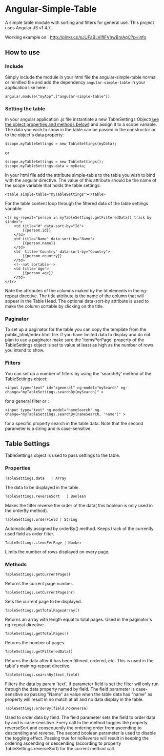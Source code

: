 # Angular-Simple-Table
A simple table module with sorting and filters for general use. This project uses Angular JS v1.4.7 .

Working example on : http://plnkr.co/sJUFaBLVlfIFVhwBmAqC?p=info
  
  
  
## How to use

### Include
Simply include the module in your html file the angular-simple-table normal or minified file and add the dependency `angular-simple-table` in your application like here :

    angular.module("myApp",["angular-simple-table"])

### Setting the table
In your angular application .js file instantiate a new TableSettings Object([see the object properties and methods below](#table-settings)) and assign it to a scope variable. 
The data you wish to show in the table can be passed in the constructor or to the object's data property:
  
    $scope.myTableSettings = new TableSettings(myData);

or

    $scope.myTableSettings = new TableSettings();
    $scope.myTableSettings.data = myData;

In your html file add the attribute simple-table to the table you wish to bind with the angular directive.
The value of this attribute should be the name of the scope variable that holds the table settings:

    <table simple-table="myTableSettings"></table>

For the table content loop through the filtered data of the table settings variable:

    <tr ng-repeat="person in myTableSettings.getFilteredData() track by $index">
        <td title="#" data-sort-by="Id">
            {{person.id}}
        </td>
        <td title="Name" data-sort-by="Name">
            {{person.name}}
        </td>
        <td  title='Country' data-sort-by="Country">
            {{person.country}}
        </td>
        <!--not sortable-->
        <td title='Age'>
            {{person.age}}
        </td>
    </tr>

Note the attributes of the columns maked by the td elements in the ng-repeat directive. 
The title attribute is the name of the column that will appear in the Table Head. 
The optional data-sort-by attribute is used to make the column sortable by clicking on the title.

### Paginator

To set up a paginator for the table you can copy the template from the public_html/index.html file. 
If you have limited data to display and do not plan to use a paginator make sure the 'itemsPerPage' property 
of the TableSettings object is set to value at least as high as the number of rows you intend to show.

### Filters

You can set up a number of filters by using the 'searchBy' method of the TableSettings object:

    <input type="text" id="sgeneral" ng-model="mySearch" ng-change="myTableSettings.searchBy(mySearch)" >

for a general filter or :

    <input type="text" ng-model="nameSearch" ng-change="myTableSettings.searchBy(nameSearch, 'name')" >

for a specific property search in the table data. Note that the second parameter is a string and is case-sensitive.
 
## Table Settings

TableSettings object is used to pass settings to the table.

### Properties

    TableSettings.data   | Array
  
  The data to be displayed in the table.
  
    TableSettings.reverseSort   | Boolean
  
  Makes the filter reverse the order of the data( this boolean is only used in the orderBy method).
  
    TableSettings.orderField | String
  
  Automatically assigned by orderBy() method. Keeps track of the currently used field as order filter.
  
    TableSettings.itemsPerPage | Number

  Limits the number of rows displayed on every page.
  
### Methods

    TableSettings.getCurrentPage()
  
  Returns the current page number.
  
    TableSettings.setCurrentPage(nr)
  
  Sets the current page to be displayed.
  
    TableSettings.getTotalPagesArray()
  
  Returns an array with length equal to total pages. Used in the paginator's ng-repeat directive.
  
    TableSettings.getTotalPages()
  
  Returns the number of pages.
  
    TableSettings.getFilteredData()
  
  Returns the data after it has been filtered, ordered, etc. This is used in the table's main ng-repeat directive.
  
    TableSettings.searchBy(text,field)
  
  Filters the data by param 'text'. If parameter field is set the filter will only run through the data property named by field.
  The field parameter is case-sensitive so passing "Name" as value when the table data has "name" as property will result in no match 
  at all and no data display in the table.
  
    TableSettings.orderBy(field,noReverse)
  
  Used to order data by field. The field parameter sets the field to order data by and is case-sensitive. 
  Every call to the method toggles the property reverseSort and consequently the ordering order from ascending to descending and reverse.
  The second boolean parameter is used to disable the toggling effect. Passing true for noReverse will result in keeping the ordering 
  ascending or descending (according to property TableSettings.reverseSort) for the current method call.
  
